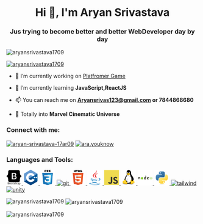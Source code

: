 <h1 align="center">Hi 👋, I'm Aryan Srivastava</h1>
<h3 align="center">Jus trying to become better and better WebDeveloper day by day</h3>

<p align="left"> <img src="https://komarev.com/ghpvc/?username=aryansrivastava1709&label=Profile%20views&color=0e75b6&style=flat" alt="aryansrivastava1709" /> </p>

<p align="left"> <a href="https://github.com/ryo-ma/github-profile-trophy"><img src="https://github-profile-trophy.vercel.app/?username=aryansrivastava1709" alt="aryansrivastava1709" /></a> </p>

- 🔭 I’m currently working on [Platfromer Game](https://github.com/AryanSrivastava1709/Platftomer_game)

- 🌱 I’m currently learning **JavaScript,ReactJS**

- 📫 You can reach me on **Aryansrivas123@gmail.com or 7844868680**

- 🙂 Totally into **Marvel Cinematic Universe**

<h3 align="left">Connect with me:</h3>
<p align="left">
<a href="https://linkedin.com/in/aryan-srivastava-17ar09" target="blank"><img align="center" src="https://raw.githubusercontent.com/rahuldkjain/github-profile-readme-generator/master/src/images/icons/Social/linked-in-alt.svg" alt="aryan-srivastava-17ar09" height="30" width="40" /></a>
<a href="https://instagram.com/ara.youknow" target="blank"><img align="center" src="https://raw.githubusercontent.com/rahuldkjain/github-profile-readme-generator/master/src/images/icons/Social/instagram.svg" alt="ara.youknow" height="30" width="40" /></a>
</p>

<h3 align="left">Languages and Tools:</h3>
<p align="left"> <a href="https://getbootstrap.com" target="_blank" rel="noreferrer"> <img src="https://raw.githubusercontent.com/devicons/devicon/master/icons/bootstrap/bootstrap-plain-wordmark.svg" alt="bootstrap" width="40" height="40"/> </a> <a href="https://www.w3schools.com/cpp/" target="_blank" rel="noreferrer"> <img src="https://raw.githubusercontent.com/devicons/devicon/master/icons/cplusplus/cplusplus-original.svg" alt="cplusplus" width="40" height="40"/> </a> <a href="https://www.w3schools.com/css/" target="_blank" rel="noreferrer"> <img src="https://raw.githubusercontent.com/devicons/devicon/master/icons/css3/css3-original-wordmark.svg" alt="css3" width="40" height="40"/> </a> <a href="https://git-scm.com/" target="_blank" rel="noreferrer"> <img src="https://www.vectorlogo.zone/logos/git-scm/git-scm-icon.svg" alt="git" width="40" height="40"/> </a> <a href="https://www.w3.org/html/" target="_blank" rel="noreferrer"> <img src="https://raw.githubusercontent.com/devicons/devicon/master/icons/html5/html5-original-wordmark.svg" alt="html5" width="40" height="40"/> </a> <a href="https://www.java.com" target="_blank" rel="noreferrer"> <img src="https://raw.githubusercontent.com/devicons/devicon/master/icons/java/java-original.svg" alt="java" width="40" height="40"/> </a> <a href="https://developer.mozilla.org/en-US/docs/Web/JavaScript" target="_blank" rel="noreferrer"> <img src="https://raw.githubusercontent.com/devicons/devicon/master/icons/javascript/javascript-original.svg" alt="javascript" width="40" height="40"/> </a> <a href="https://www.linux.org/" target="_blank" rel="noreferrer"> <img src="https://raw.githubusercontent.com/devicons/devicon/master/icons/linux/linux-original.svg" alt="linux" width="40" height="40"/> </a> <a href="https://nodejs.org" target="_blank" rel="noreferrer"> <img src="https://raw.githubusercontent.com/devicons/devicon/master/icons/nodejs/nodejs-original-wordmark.svg" alt="nodejs" width="40" height="40"/> </a> <a href="https://www.python.org" target="_blank" rel="noreferrer"> <img src="https://raw.githubusercontent.com/devicons/devicon/master/icons/python/python-original.svg" alt="python" width="40" height="40"/> </a> <a href="https://tailwindcss.com/" target="_blank" rel="noreferrer"> <img src="https://www.vectorlogo.zone/logos/tailwindcss/tailwindcss-icon.svg" alt="tailwind" width="40" height="40"/> </a> <a href="https://unity.com/" target="_blank" rel="noreferrer"> <img src="https://www.vectorlogo.zone/logos/unity3d/unity3d-icon.svg" alt="unity" width="40" height="40"/> </a> </p>

<p><img align="left" src="https://github-readme-stats.vercel.app/api/top-langs?username=aryansrivastava1709&show_icons=true&locale=en&layout=compact" alt="aryansrivastava1709" /></p>

<p>&nbsp;<img align="center" src="https://github-readme-stats.vercel.app/api?username=aryansrivastava1709&show_icons=true&locale=en" alt="aryansrivastava1709" /></p>

<p><img align="center" src="https://github-readme-streak-stats.herokuapp.com/?user=aryansrivastava1709&" alt="aryansrivastava1709" /></p>
